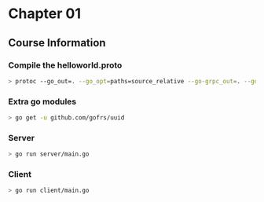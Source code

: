 # Chapter 01
## Course Information

### Compile the helloworld.proto
```bash
> protoc --go_out=. --go_opt=paths=source_relative --go-grpc_out=. --go-grpc_opt=paths=source_relative pb/course_info.proto
```

### Extra go modules
```bash
> go get -u github.com/gofrs/uuid
```

### Server
```bash
> go run server/main.go
```

### Client
```bash
> go run client/main.go
```